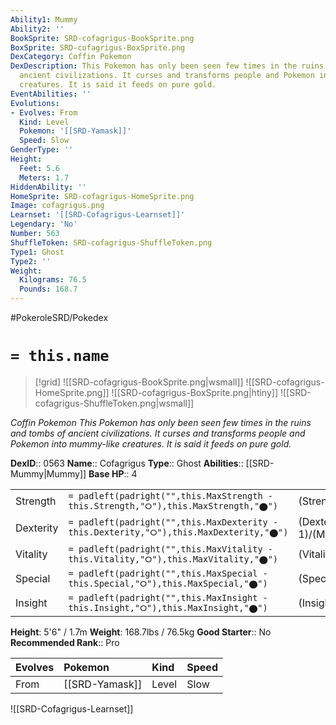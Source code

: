```yaml
---
Ability1: Mummy
Ability2: ''
BookSprite: SRD-cofagrigus-BookSprite.png
BoxSprite: SRD-cofagrigus-BoxSprite.png
DexCategory: Coffin Pokemon
DexDescription: This Pokemon has only been seen few times in the ruins and tombs of
  ancient civilizations. It curses and transforms people and Pokemon into mummy-like
  creatures. It is said it feeds on pure gold.
EventAbilities: ''
Evolutions:
- Evolves: From
  Kind: Level
  Pokemon: '[[SRD-Yamask]]'
  Speed: Slow
GenderType: ''
Height:
  Feet: 5.6
  Meters: 1.7
HiddenAbility: ''
HomeSprite: SRD-cofagrigus-HomeSprite.png
Image: cofagrigus.png
Learnset: '[[SRD-Cofagrigus-Learnset]]'
Legendary: 'No'
Number: 563
ShuffleToken: SRD-cofagrigus-ShuffleToken.png
Type1: Ghost
Type2: ''
Weight:
  Kilograms: 76.5
  Pounds: 168.7
---
```


#PokeroleSRD/Pokedex

# `= this.name`

> [!grid]
> ![[SRD-cofagrigus-BookSprite.png|wsmall]]
> ![[SRD-cofagrigus-HomeSprite.png]]
> ![[SRD-cofagrigus-BoxSprite.png|htiny]]
> ![[SRD-cofagrigus-ShuffleToken.png|wsmall]]


*Coffin Pokemon*
*This Pokemon has only been seen few times in the ruins and tombs of ancient civilizations. It curses and transforms people and Pokemon into mummy-like creatures. It is said it feeds on pure gold.*

**DexID**:: 0563
**Name**:: Cofagrigus
**Type**:: Ghost
**Abilities**:: [[SRD-Mummy|Mummy]]
**Base HP**:: 4

|           |                                                                                        |                                          |
| --------- | -------------------------------------------------------------------------------------- | ---------------------------------------- |
| Strength  | `= padleft(padright("",this.MaxStrength - this.Strength,"⭘"),this.MaxStrength,"⬤")`    | (Strength::2)/(MaxStrength::4)   |
| Dexterity | `= padleft(padright("",this.MaxDexterity - this.Dexterity,"⭘"),this.MaxDexterity,"⬤")` | (Dexterity:: 1)/(MaxDexterity::3) |
| Vitality  | `= padleft(padright("",this.MaxVitality - this.Vitality,"⭘"),this.MaxVitality,"⬤")`    | (Vitality::4)/(MaxVitality::8)   |
| Special   | `= padleft(padright("",this.MaxSpecial - this.Special,"⭘"),this.MaxSpecial,"⬤")`       | (Special::3)/(MaxSpecial::6)     |
| Insight   | `= padleft(padright("",this.MaxInsight - this.Insight,"⭘"),this.MaxInsight,"⬤")`       | (Insight::3)/(MaxInsight::6)     |

**Height**: 5'6" / 1.7m
**Weight**: 168.7lbs / 76.5kg
**Good Starter**:: No
**Recommended Rank**:: Pro

| Evolves   | Pokemon        | Kind   | Speed   |
|:----------|:---------------|:-------|:--------|
| From      | [[SRD-Yamask]] | Level  | Slow    |

![[SRD-Cofagrigus-Learnset]]